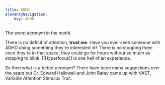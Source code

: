 ```yaml
---
title: ADHD
eleventyNavigation:
	key: ADHD
---
```


The worst acronym in the world. <i className="twa twa-upside-down-face"></i>

There is no deficit of attention, **trust me**. Have you ever seen someone with ADHD doing something they're interested in? There is no stopping them once they're in that space, they could go for hours without so much as stopping to blink. [[Hyperfocus]] is one hell of an experience.

So then what is a better acronym? There have been many suggestions over the years but Dr. Edward Hallowell and John Ratey came up with VAST, Variable Attention Stimulus Trait.
